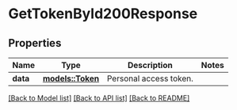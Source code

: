 # GetTokenById200Response

## Properties

Name | Type | Description | Notes
------------ | ------------- | ------------- | -------------
**data** | [**models::Token**](Token.md) | Personal access token. | 

[[Back to Model list]](../README.md#documentation-for-models) [[Back to API list]](../README.md#documentation-for-api-endpoints) [[Back to README]](../README.md)


